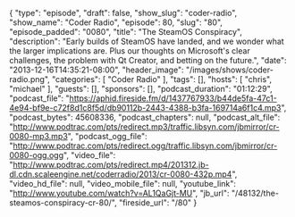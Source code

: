 {
  "type": "episode",
  "draft": false,
  "show_slug": "coder-radio",
  "show_name": "Coder Radio",
  "episode": 80,
  "slug": "80",
  "episode_padded": "0080",
  "title": "The SteamOS Conspiracy",
  "description": "Early builds of SteamOS have landed, and we wonder what the larger implications are. Plus our thoughts on Microsoft's clear challenges, the problem with Qt Creator, and betting on the future.",
  "date": "2013-12-16T14:35:21-08:00",
  "header_image": "/images/shows/coder-radio.png",
  "categories": [
    "Coder Radio"
  ],
  "tags": [],
  "hosts": [
    "chris",
    "michael"
  ],
  "guests": [],
  "sponsors": [],
  "podcast_duration": "01:12:29",
  "podcast_file": "https://aphid.fireside.fm/d/1437767933/b44de5fa-47c1-4e94-bf9e-c72f8d1c8f5d/db90112b-2443-4388-b3fa-169714a6f1c4.mp3",
  "podcast_bytes": 45608336,
  "podcast_chapters": null,
  "podcast_alt_file": "http://www.podtrac.com/pts/redirect.mp3/traffic.libsyn.com/jbmirror/cr-0080-mp3.mp3",
  "podcast_ogg_file": "http://www.podtrac.com/pts/redirect.ogg/traffic.libsyn.com/jbmirror/cr-0080-ogg.ogg",
  "video_file": "http://www.podtrac.com/pts/redirect.mp4/201312.jb-dl.cdn.scaleengine.net/coderradio/2013/cr-0080-432p.mp4",
  "video_hd_file": null,
  "video_mobile_file": null,
  "youtube_link": "http://www.youtube.com/watch?v=AL1QaGjt-MU",
  "jb_url": "/48132/the-steamos-conspiracy-cr-80/",
  "fireside_url": "/80"
}

